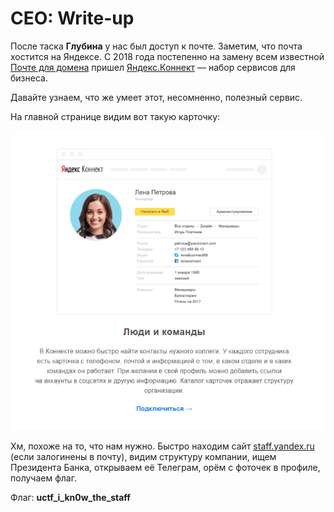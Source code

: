 # CEO: Write-up

После таска __Глубина__ у нас был доступ к почте. Заметим, что почта хостится на Яндексе. С 2018 года постепенно на замену всем известной [Почте для домена](https://pdd.yandex.ru/) пришел [Яндекс.Коннект](https://connect.yandex.ru/) — набор сервисов для бизнеса.

Давайте узнаем, что же умеет этот, несомненно, полезный сервис.

На главной странице видим вот такую карточку:

![Люди и команды](images/people.png)

Хм, похоже на то, что нам нужно. Быстро находим сайт [staff.yandex.ru](https://staff.yandex.ru/) (если залогинены в почту), видим структуру компании, ищем Президента Банка, открываем её Телеграм, орём с фоточек в профиле, получаем флаг.

Флаг: **uctf_i_kn0w_the_staff**
